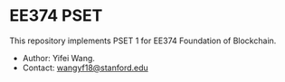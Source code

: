 # EE374 PSET

This repository implements PSET 1 for EE374 Foundation of Blockchain. 

- Author: Yifei Wang.
- Contact: wangyf18@stanford.edu